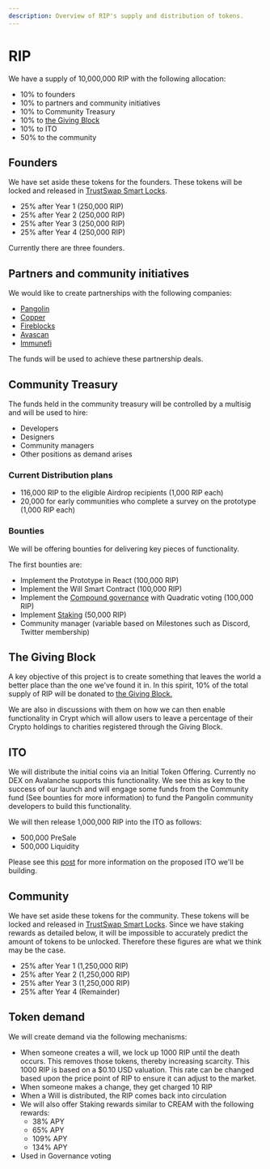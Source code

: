 ```yaml
---
description: Overview of RIP's supply and distribution of tokens.
---
```


# RIP

We have a supply of 10,000,000 RIP with the following allocation:

* 10% to founders
* 10% to partners and community initiatives 
* 10% to Community Treasury
* 10% to [the Giving Block](https://www.thegivingblock.com/)
* 10% to ITO
* 50% to the community 

## Founders

We have set aside these tokens for the founders. These tokens will be locked and released in [TrustSwap Smart Locks](https://team.finance/).

* 25% after Year 1 \(250,000 RIP\)
* 25% after Year 2 \(250,000 RIP\)
* 25% after Year 3 \(250,000 RIP\)
* 25% after Year 4 \(250,000 RIP\)

Currently there are three founders. 

## Partners and community initiatives

We would like to create partnerships with the following companies:

* [Pangolin](https://pangolin.exchange/)
* [Copper](https://copper.co/)
* [Fireblocks](https://www.fireblocks.com/)
* [Avascan](https://avascan.info/)
* [Immunefi](https://immunefi.com/)

The funds will be used to achieve these partnership deals.

## Community Treasury

The funds held in the community treasury will be controlled by a multisig and will be used to hire:

* Developers
* Designers
* Community managers
* Other positions as demand arises

### Current Distribution plans

* 116,000 RIP to the eligible Airdrop recipients \(1,000 RIP each\)
* 20,000 for early communities who complete a survey on the prototype \(1,000 RIP each\)

### Bounties

We will be offering bounties for delivering key pieces of functionality.

The first bounties are:

* Implement the Prototype in React \(100,000 RIP\)
* Implement the Will Smart Contract \(100,000 RIP\)
* Implement the [Compound governance](https://github.com/compound-finance) with Quadratic voting \(100,000 RIP\)
* Implement [Staking](https://docs.cream.finance/smart-contract-address) \(50,000 RIP\)
* Community manager \(variable based on Milestones such as Discord, Twitter membership\)

## The Giving Block

A key objective of this project is to create something that leaves the world a better place than the one we've found it in. In this spirit, 10% of the total supply of RIP will be donated to [the Giving Block.](https://www.thegivingblock.com/)

We are also in discussions with them on how we can then enable functionality in Crypt which will allow users to leave a percentage of their Crypto holdings to charities registered through the Giving Block.

## ITO

We will distribute the initial coins via an Initial Token Offering. Currently no DEX on Avalanche supports this functionality. We see this as key to the success of our launch and will engage some funds from the Community fund \(See bounties for more information\) to fund the Pangolin community developers to build this functionality.

We will then release 1,000,000 RIP into the ITO as follows:

* 500,000 PreSale
* 500,000 Liquidity

Please see this [post](https://hariseldon2.medium.com/pangolin-ito-initial-token-offering-725d3d22a80) for more information on the proposed ITO we'll be building.

## Community 

We have set aside these tokens for the community. These tokens will be locked and released in [TrustSwap Smart Locks](https://team.finance/). Since we have staking rewards as detailed below, it will be impossible to accurately predict the amount of tokens to be unlocked. Therefore these figures are what we think may be the case.

* 25% after Year 1 \(1,250,000 RIP\)
* 25% after Year 2 \(1,250,000 RIP\)
* 25% after Year 3 \(1,250,000 RIP\)
* 25% after Year 4 \(Remainder\)

## Token demand

We will create demand via the following mechanisms:

* When someone creates a will, we lock up 1000 RIP until the death occurs. This removes those tokens, thereby increasing scarcity. This 1000 RIP is based on a $0.10 USD valuation. This rate can be changed based upon the price point of RIP to ensure it can adjust to the market.
* When someone makes a change, they get charged 10 RIP
* When a Will is distributed, the RIP comes back into circulation
* We will also offer Staking rewards similar to CREAM with the following rewards:
  * 38% APY
  * 65% APY
  * 109% APY
  * 134% APY
* Used in Governance voting

